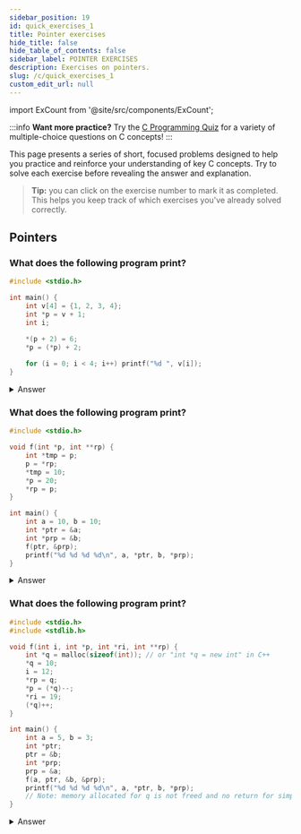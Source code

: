```yaml
---
sidebar_position: 19
id: quick_exercises_1
title: Pointer exercises
hide_title: false
hide_table_of_contents: false
sidebar_label: POINTER EXERCISES
description: Exercises on pointers.
slug: /c/quick_exercises_1
custom_edit_url: null
---
```


import ExCount from '@site/src/components/ExCount';

:::info **Want more practice?** 
Try the [C Programming Quiz](/c/quiz) for a variety of multiple-choice questions on C concepts!
:::

This page presents a series of short, focused problems designed to help you practice and reinforce your understanding of key C concepts. Try to solve each exercise before revealing the answer and explanation.

> **Tip:** you can click on the exercise number to mark it as completed. This helps you keep track of which exercises you've already solved correctly.

## Pointers

<ExCount><h3>What does the following program print?</h3></ExCount>

```cpp
#include <stdio.h>

int main() {
    int v[4] = {1, 2, 3, 4};
    int *p = v + 1;
    int i;

    *(p + 2) = 6;
    *p = (*p) + 2;
    
    for (i = 0; i < 4; i++) printf("%d ", v[i]);
}
```

<details>
<summary>Answer</summary>

```cpp
#include <iostream>
using namespace std;

int main() {
    int v[4] = {1, 2, 3, 4};
    int *p = v + 1;  // p points to v[1] (the second element of v)
    int i;

    *(p + 2) = 6;    // modifies v[3] to 6 (p points to v[1], so p+2 is v[3])
    *p = (*p) + 2;   // modifies v[1] to v[1] + 2 (so v[1] becomes 4)

    for (i = 0; i < 4; i++) cout << v[i] << " ";
    // Final array: {1, 4, 3, 6}
}
```

**Notes:**

The `*` operator has two distinct meanings in pointer-related code:

- **When declaring a pointer:** `int *p;`, `*` indicates that `p` is a pointer to an integer. It tells the compiler that `p` will store the address of an integer variable.

- **When dereferencing a pointer:** `*p = 10;`, `*` is the dereference operator. It accesses the value at the memory address the pointer `p` holds, allowing you to **read and/or modify** that value being pointed to.

- `*(p + n)` accesses the element `n` positions after the one `p` points to.

**Extra note:**

In C and C++, dereferencing a pointer with `*(p + 2)` yields an lvalue (referring to a memory location); when used in a context that requires a value (such as printing), this lvalue undergoes an lvalue-to-rvalue conversion to produce the stored value.

**Output:**
<div class="output">
<code class="output">
1 4 3 6
</code>
</div>

</details>

<ExCount><h3>What does the following program print?</h3></ExCount>

```c
#include <stdio.h>

void f(int *p, int **rp) {
    int *tmp = p;
    p = *rp;
    *tmp = 10;
    *p = 20;
    *rp = p;
}

int main() {
    int a = 10, b = 10;
    int *ptr = &a;
    int *prp = &b;
    f(ptr, &prp);
    printf("%d %d %d %d\n", a, *ptr, b, *prp);
}
```

<details>
<summary>Answer</summary>

```c
#include <stdio.h>

void f(int *p, int **rp) {
    int *tmp = p;         // tmp points to a
    p = *rp;              // p now points to b
    *tmp = 10;            // sets a = 10
    *p = 20;              // sets b = 20
    *rp = p;              // prp still points to b
}

int main() {
    int a = 10, b = 10;
    int *ptr = &a;        // ptr points to a
    int *prp = &b;        // prp points to b
    f(ptr, &prp);
    printf("%d %d %d %d\n", a, *ptr, b, *prp);
    // Output: 10 10 20 20
}
```

**Explanation:**
When we call `f(ptr, &prp)`, we're passing a pointer to `a` and a pointer to the pointer `prp`. Inside the function, `tmp` saves the pointer to `a`, then `p` is redirected to point to `b`. We set `a` to 10 (which doesn't change its value) and `b` to 20. The pointer `prp` continues to point to `b`. After the function call, `a` is 10, `ptr` still points to `a` so `*ptr` is 10, `b` is 20, and `prp` points to `b` so `*prp` is 20.

**Output:**
<div class="output">
<code class="output">
10 10 20 20
</code>
</div>

</details>

<ExCount><h3>What does the following program print?</h3></ExCount>

```c
#include <stdio.h>
#include <stdlib.h>

void f(int i, int *p, int *ri, int **rp) {
    int *q = malloc(sizeof(int)); // or "int *q = new int" in C++
    *q = 10;
    i = 12;
    *rp = q;
    *p = (*q)--;
    *ri = 19;
    (*q)++;
}

int main() {
    int a = 5, b = 3;
    int *ptr;
    ptr = &b;
    int *prp;
    prp = &a;
    f(a, ptr, &b, &prp);
    printf("%d %d %d %d\n", a, *ptr, b, *prp);
    // Note: memory allocated for q is not freed and no return for simplicity.
}
```

<details>
<summary>Answer</summary>

```c
#include <stdio.h>
#include <stdlib.h>

void f(int i, int *p, int *ri, int **rp) {
    int *q = malloc(sizeof(int));  // Allocate memory for q
    *q = 10;                       // Set q to point to value 10
    i = 12;                        // Local variable change, doesn't affect main
    *rp = q;                       // prp now points to q instead of a
    *p = (*q)--;                   // b gets 10, q now points to 9
    *ri = 19;                      // b is set to 19
    (*q)++;                        // q now points to 10 again
}

int main() {
    int a = 5, b = 3;              // Initialize variables
    int *ptr;
    ptr = &b;                      // ptr points to b
    int *prp;
    prp = &a;                      // prp points to a
    f(a, ptr, &b, &prp);
    printf("%d %d %d %d\n", a, *ptr, b, *prp);
    // Output: 5 19 19 10
}
```

**Explanation:**
The function performs several operations:
1. `a` remains unchanged (5) in main because `i` is passed by value
2. `b` is set to 10 through `*p = (*q)--` but then changed to 19 through `*ri = 19`
3. `ptr` points to `b`, so `*ptr` is 19
4. `prp` initially points to `a` but is changed to point to `q` which has value 10

**Output:**
<div class="output">
<code class="output">
5 19 19 10
</code>
</div>

</details>
